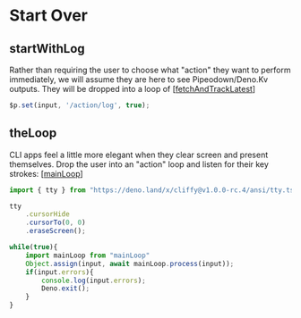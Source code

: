 # Start Over

## startWithLog
Rather than requiring the user to choose what "action" they want to perform immediately, we will assume they are here to see Pipeodown/Deno.Kv outputs. They will be dropped into a loop of [[fetchAndTrackLatest]]
```ts
$p.set(input, '/action/log', true);
```

## theLoop
CLI apps feel a little more elegant when they clear screen and present themselves. Drop the user into an "action" loop and listen for their key strokes: [[mainLoop]]
```ts
import { tty } from "https://deno.land/x/cliffy@v1.0.0-rc.4/ansi/tty.ts";

tty
    .cursorHide
    .cursorTo(0, 0)
    .eraseScreen();

while(true){
    import mainLoop from "mainLoop"
    Object.assign(input, await mainLoop.process(input));
    if(input.errors){
        console.log(input.errors);
        Deno.exit();
    }
}
```



[//begin]: # "Autogenerated link references for markdown compatibility"
[fetchAndTrackLatest]: fetchAndTrackLatest.md "outputLatestFromAllKvStores"
[mainLoop]: mainLoop.md "mainLoop"
[//end]: # "Autogenerated link references"